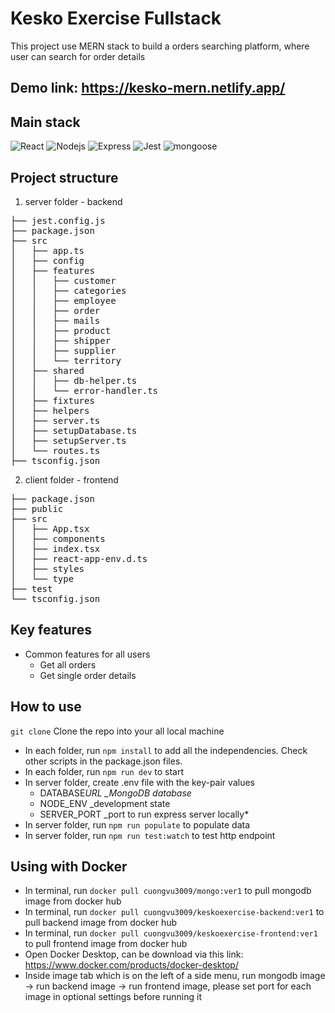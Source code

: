 # Kesko Exercise Fullstack

This project use MERN stack to build a orders searching platform, where user can search for order details

## Demo link: https://kesko-mern.netlify.app/

## Main stack

![React](https://img.shields.io/badge/React-v.18-grey?labelColor=blue)
![Nodejs](https://img.shields.io/badge/Nodejs-v.16-grey?labelColor=green)
![Express](https://img.shields.io/badge/Express-v.4-grey?labelColor=red)
![Jest](https://img.shields.io/badge/Jest-v.28-grey?labelColor=orrange)
![mongoose](https://img.shields.io/badge/mongoose-v.7-grey?labelColor=yellow)

## Project structure

1. server folder - backend
<pre>
├── jest.config.js
├── package.json
├── src
│   ├── app.ts
│   ├── config
│   ├── features
│   │   ├── customer
│   │   ├── categories
│   │   ├── employee
│   │   ├── order
│   │   ├── mails
│   │   ├── product
│   │   ├── shipper
│   │   ├── supplier
│   │   └── territory
│   ├── shared
│   │   ├── db-helper.ts
│   │   └── error-handler.ts
│   ├── fixtures
│   ├── helpers
│   ├── server.ts
│   ├── setupDatabase.ts
│   ├── setupServer.ts
│   └── routes.ts
├── tsconfig.json
</pre>
2. client folder - frontend
<pre>
├── package.json
├── public
├── src
│   ├── App.tsx
│   ├── components
│   ├── index.tsx
│   ├── react-app-env.d.ts
│   ├── styles
│   └── type
├── test
└── tsconfig.json
</pre>

## Key features

- Common features for all users
  - Get all orders
  - Get single order details

## How to use

`git clone`
Clone the repo into your all local machine

- In each folder, run `npm install` to add all the independencies. Check other scripts in the package.json files.
- In each folder, run `npm run dev` to start
- In server folder, create .env file with the key-pair values
  - DATABASE*URL \_MongoDB database*
  - NODE_ENV \_development state
  - SERVER_PORT \_port to run express server locally\*
- In server folder, run `npm run populate` to populate data
- In server folder, run `npm run test:watch` to test http endpoint

## Using with Docker

- In terminal, run `docker pull cuongvu3009/mongo:ver1` to pull mongodb image from docker hub
- In terminal, run `docker pull cuongvu3009/keskoexercise-backend:ver1` to pull backend image from docker hub
- In terminal, run `docker pull cuongvu3009/keskoexercise-frontend:ver1` to pull frontend image from docker hub
- Open Docker Desktop, can be download via this link: https://www.docker.com/products/docker-desktop/
- Inside image tab which is on the left of a side menu, run mongodb image -> run backend image -> run frontend image, please set port for each image in optional settings before running it
